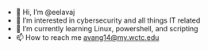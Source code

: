 - 👋 Hi, I’m @eelavaj
- 👀 I’m interested in cybersecurity and all things IT related
- 🌱 I’m currently learning Linux, powershell, and scripting
- 📫 How to reach me avang14@my.wctc.edu

<!---
eelavaj/eelavaj is a ✨ special ✨ repository because its `README.md` (this file) appears on your GitHub profile.
You can click the Preview link to take a look at your changes.
--->
